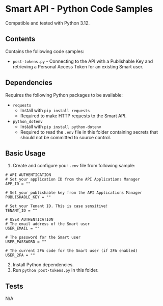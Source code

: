 # Smart API - Python Code Samples
Compatible and tested with Python 3.12.

## Contents
Contains the following code samples:
- `post-tokens.py` - Connecting to the API with a Publishable Key and retrieving a Personal Access Token for an existing Smart user.

## Dependencies
Requires the following Python packages to be available:
- `requests` 
  - Install with `pip install requests`
  - Required to make HTTP requests to the Smart API.
- `python_dotenv` 
  - Install with `pip install python-dotenv`
  - Required to read the `.env` file in this folder containing secrets that should not be committed to source control.

## Basic Usage
1) Create and configure your `.env` file from following sample:
```
# API AUTHENTICATION
# Set your application ID from the API Applications Manager
APP_ID = ""

# Set your publishable key from the API Applications Manager
PUBLISHABLE_KEY = "" 

# Set your Tenant ID. This is case sensitive!
TENANT_ID = ""

# USER AUTHENTICATION
# The email address of the Smart user
USER_EMAIL = ""

# The password for the Smart user
USER_PASSWORD = ""

# The current 2FA code for the Smart user (if 2FA enabled)
USER_2FA = ""
```
  
2) Install Python dependencies.
3) Run `python post-tokens.py` in this folder.

## Tests
N/A